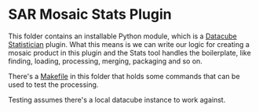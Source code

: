 # SAR Mosaic Stats Plugin

This folder contains an installable Python module, which is
a [Datacube Statistician](https://github.com/opendatacube/odc-stats)
plugin. What this means is we can write our logic for creating
a mosaic product in this plugin and the Stats tool handles
the boilerplate, like finding, loading, processing, merging,
packaging and so on.

There's a [Makefile](Makefile) in this folder that holds some
commands that can be used to test the processing.

Testing assumes there's a local datacube instance to work against.
